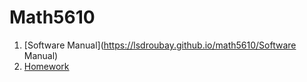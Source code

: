# Math5610

1. [Software Manual](https://lsdroubay.github.io/math5610/Software Manual)
2. [Homework ](https://lsdroubay.github.io/math5610/homework)
